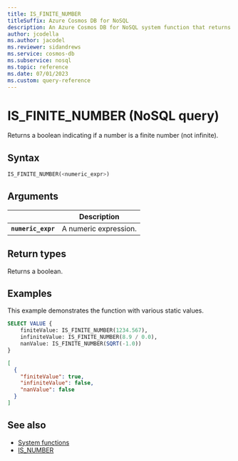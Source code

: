 ```yaml
---
title: IS_FINITE_NUMBER
titleSuffix: Azure Cosmos DB for NoSQL
description: An Azure Cosmos DB for NoSQL system function that returns a boolean indicating if a number is a countable (finite) number.
author: jcodella
ms.author: jacodel
ms.reviewer: sidandrews
ms.service: cosmos-db
ms.subservice: nosql
ms.topic: reference
ms.date: 07/01/2023
ms.custom: query-reference
---
```


# IS_FINITE_NUMBER (NoSQL query)

Returns a boolean indicating if a number is a finite number (not infinite).

## Syntax

```sql
IS_FINITE_NUMBER(<numeric_expr>)
```

## Arguments

| | Description |
| --- | --- |
| **`numeric_expr`** | A numeric expression. |

## Return types

Returns a boolean.

## Examples

This example demonstrates the function with various static values.

```sql
SELECT VALUE {
    finiteValue: IS_FINITE_NUMBER(1234.567),
    infiniteValue: IS_FINITE_NUMBER(8.9 / 0.0),
    nanValue: IS_FINITE_NUMBER(SQRT(-1.0))
}
```

```json
[
  {
    "finiteValue": true,
    "infiniteValue": false,
    "nanValue": false
  }
]
```

## See also

- [System functions](system-functions.yml)
- [IS_NUMBER](is-number.md)
